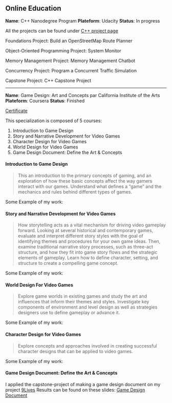 ## Online Education 

__Name__: C++ Nanodegree Program
__Plateform__: Udacity 
__Status__: In progress

All the projects can be found under [C++ project page](./projects_cpp.md)

Foundations
    Project: Build an OpenStreetMap Route Planner


Object-Oriented Programming
    Project: System Monitor


Memory Management
    Project: Memory Management Chatbot


Concurrency
    Project: Program a Concurrent Traffic Simulation


Capstone
    Project: C++ Capstone Project


* * * 

__Name__: Game Design: Art and Concepts par California Institute of the Arts 
__Plateform__: Coursera 
__Status__: Finished

[Certificate](https://coursera.org/verify/specialization/A29S7HHEZ9W9)

This specialization is composed of 5 courses:
1. Introduction to Game Design 
2. Story and Narrative Development for Video Games
3. Character Design for Video Games
4. World Design for Video Games
5. Game Design Document: Define the Art & Concepts

#### Introduction to Game Design 

> This an introduction to the primary concepts of gaming, and an exploration of how these basic concepts affect the way gamers interact with our games. Understand what defines a “game” and the mechanics and rules behind different types of games.

Some Example of my work: 

#### Story and Narrative Development for Video Games 

>  How storytelling acts as a vital mechanism for driving video gameplay forward. Looking at several historical and contemporary games, evaluate and interpret different story styles with the goal of identifying themes and procedures for your own game ideas. Then, examine traditional narrative story processes, such as three-act structure, and how they fit into game story flows and the strategic elements of gameplay.  Learn how to define character, setting, and structure to create a compelling game concept.

Some Example of my work: 


#### World Design For Video Games

> Explore game worlds in existing games and study the art and influences that inform their themes and styles. Investigate key components of environment and level design as well as strategies designers use to define gameplay or advance it. 

Some Example of my work: 


#### Character Design for Video Games

>  Explore concepts and approaches involved in creating successful character designs that can be applied to video games.

Some Example of my work: 

#### Game Design Document: Define the Art & Concepts

I applied the capstone-project of making a game design document on my project [9Lives](./projects_cpp.md) 
Results can be found on these slides: [Game Design Document](https://drive.google.com/file/d/1O0Ac06Ke82EVLZGDs-N7JoixQQ94ngwD/view?usp=sharing)